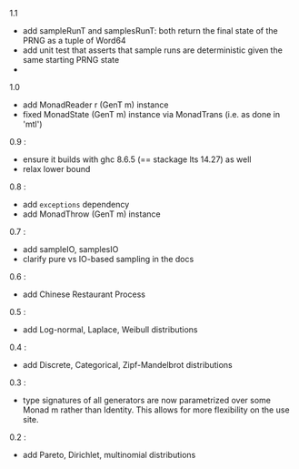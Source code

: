 1.1

- add sampleRunT and samplesRunT: both return the final state of the PRNG as a tuple of Word64
- add unit test that asserts that sample runs are deterministic given the same starting PRNG state
- 

1.0

- add MonadReader r (GenT m) instance
- fixed MonadState (GenT m) instance via MonadTrans (i.e. as done in 'mtl')

0.9 :

- ensure it builds with ghc 8.6.5 (== stackage lts 14.27) as well
- relax lower bound

0.8 :

- add `exceptions` dependency
- add MonadThrow (GenT m) instance

0.7 :

- add sampleIO, samplesIO
- clarify pure vs IO-based sampling in the docs

0.6 :

- add Chinese Restaurant Process

0.5 :

- add Log-normal, Laplace, Weibull distributions

0.4 :

- add Discrete, Categorical, Zipf-Mandelbrot distributions

0.3 :

- type signatures of all generators are now parametrized over some Monad m rather than Identity. This allows for more flexibility on the use site.

0.2 :

- add Pareto, Dirichlet, multinomial distributions

